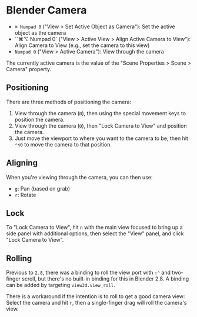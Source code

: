 # Blender Camera

- `⌘ Numpad 0` ("View > Set Active Object as Camera"): Set the active object as the camera
- ``⌘⌥ Numpad 0` ("View > Active View > Align Active Camera to View"): Align Camera to View (e.g., set the camera to this view)
- `Numpad 0` ("View > Active Camera"): View through the camera

The currently active camera is the value of the "Scene Properties > Scene > Camera" property.

## Positioning

There are three methods of positioning the camera:

1. View through the camera (`0`), then using the special movement keys to position the camera.
2. View through the camera (`0`), then "Lock Camera to View" and position the camera.
3. Just move the viewport to where you want to the camera to be, then hit `⌃⌥0` to move the camera to that position.

## Aligning

When you're viewing through the camera, you can then use:

- `g`: Pan (based on grab)
- `r`: Rotate

## Lock

To "Lock Camera to View", hit `n` with the main view focused to bring up a side panel with additional options, then select the "View" panel, and click "Lock Camera to View".

## Rolling

Previous to `2.8`, there was a binding to roll the view port with `⇧⌃` and two-finger scroll, but there's no built-in binding for this in Blender 2.8. A binding can be added by targeting `view3d.view_roll`.

There is a workaround if the intention is to roll to get a good camera view: Select the camera and hit `r`, then a single-finger drag will roll the camera's view.
